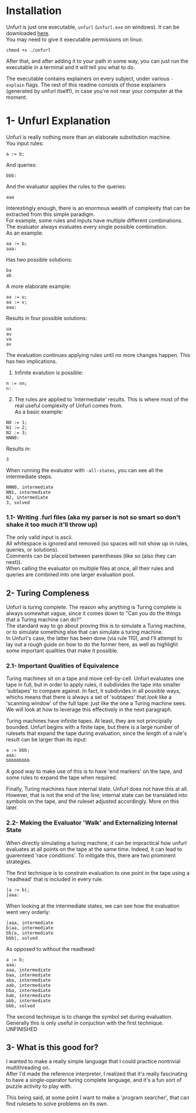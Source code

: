 # Installation
Unfurl is just one executable, `unfurl` (`unfurl.exe` on windows).
It can be downloaded [here](https://github.com/Stvff/Unfurl/releases).\
You may need to give it executable permissions on linux:
```
chmod +x ./unfurl
```
After that, and after adding it to your path in some way,
you can just run the executable in a terminal and it will tell you what to do.

The executable contains explainers on every subject, under various `-explain` flags.
The rest of this readme consists of those explainers (generated by unfurl itself!),
in case you're not near your computer at the moment.

# 1- Unfurl Explanation
Unfurl is really nothing more than an elaborate substitution machine.\
You input rules:
```
a := b;
```
And queries:
```
bbb:
```
And the evaluator applies the rules to the queries:
```
aaa
```

Interestingly enough, there is an enormous wealth of complexity that can be extracted
from this simple paradigm.\
For example, some rules and inputs have multiple different combinations. The evaluator
always evaluates every single possible combination.\
As an example:
```
aa := b;
aaa:
```
Has two possible solutions:
```
ba
ab
```
A more elaborate example:
```
aa := u;
aa := v;
aaa:
```
Results in four possible solutions:
```
ua
au
va
av
```

The evaluation continues applying rules until no more changes happen. This has two
implications.
1) Infinite evalution is possible:
```
n := nn;
n:
```
2) The rules are applied to 'intermediate' results. This is where most of the real
   useful complexity of Unfurl comes from.\
As a basic example:
```
N0 := 1;
N1 := 2;
N2 := 3;
NNN0:
```
Results in:
```
3
```
When running the evaluator with `-all-states`, you can see all the intermediate steps.
```
NNN0, intermediate
NN1, intermediate
N2, intermediate
3, solved
```

### 1.1- Writing .furl files (aka my parser is not so smart so don't shake it too much it'll throw up)
The only valid input is ascii.\
All whitespace is ignored and removed (so spaces will not show up in rules,
queries, or solutions).\
Comments can be placed between parentheses (like so (also they can nest)).\
When calling the evaluator on multiple files at once, all their rules and queries are
combined into one larger evaluation pool.

## 2- Turing Compleness
Unfurl is turing complete. The reason why anything is Turing complete is always somewhat
vague, since it comes down to "Can you do the things that a Turing machine can do?"\
The standard way to go about proving this is to simulate a Turing machine, or to simulate
something else that can simulate a turing machine.\
In Unfurl's case, the latter has been done (via rule 110), and I'll attempt to lay out
a rough guide on how to do the former here, as well as highlight some important
qualities that make it possible.

### 2.1- Important Qualities of Equivalence
Turing machines sit on a tape and move cell-by-cell. Unfurl evaluates one tape in full, but
in order to apply rules, it subdivides the tape into smaller 'subtapes' to compare against.
In fact, it subdivides in all possible ways, whichs means that there is always a set of
'subtapes' that _look_ like a 'scanning window' of the full tape: just like the one a Turing
machine sees. We will look at how to leverage this effectively in the next paragraph.

Turing machines have infinite tapes. At least, they are not principially bounded.
Unfurl begins with a finite tape, but there is a large number of rulesets that expand the
tape during evaluation, since the length of a rule's result can be larger than its input:
```
a := bbb;
aaa:
bbbbbbbbb
```
A good way to make use of this is to have 'end markers' on the tape, and some rules to
expand the tape when required.

Finally, Turing machines have internal state. Unfurl does not have this at all.
However, that is not the end of the line; internal state can be translated into
symbols on the tape, and the ruleset adjusted accordingly. More on this later.

### 2.2- Making the Evaluator 'Walk' and Externalizing Internal State
When directly simulating a turing machine, it can be impractical how unfurl evaluates
at all points on the tape at the same time. Indeed, it can lead to
guarenteed 'race conditions'. To mitigate this, there are two prominent strategies.

The first technique is to constrain evaluation to one point in the tape using a 'readhead'
that is included in every rule.
```
|a := b|;
|aaa:
```
When looking at the intermediate states, we can see how the evaluation went very orderly:
```
|aaa, intermediate
b|aa, intermediate
bb|a, intermediate
bbb|, solved
```
As opposed to without the readhead:
```
a := b;
aaa:
aaa, intermediate
baa, intermediate
aba, intermediate
aab, intermediate
bba, intermediate
bab, intermediate
abb, intermediate
bbb, solved
```

The second technique is to change the symbol set during evaluation.
Generally this is only useful in conjuction with the first technique.
UNFINISHED
## 3- What is this good for?
I wanted to make a really simple language that I could practice
nontrivial multithreading on.\
After I'd made the reference interpreter, I realized that it's really fascinating to
have a single-operator turing complete language, and it's a fun sort of puzzle
activity to play with.

This being said, at some point I want to make a 'program searcher', that can find
rulesets to solve problems on its own.

